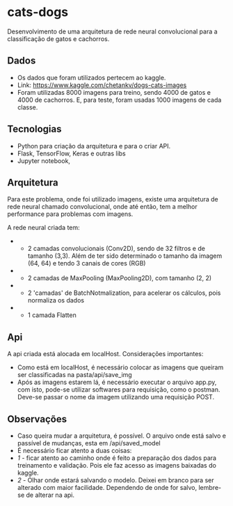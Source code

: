 # cats-dogs
Desenvolvimento de uma arquitetura de rede neural convolucional para a classificação de gatos e cachorros.


## Dados
- Os dados que foram utilizados pertecem ao kaggle.
- Link: https://www.kaggle.com/chetankv/dogs-cats-images
- Foram utilizadas 8000 imagens para treino, sendo 4000 de gatos e 4000 de cachorros. E, para teste, foram usadas 1000 imagens de cada classe.

## Tecnologias
- Python para criação da arquitetura e para o criar API.
- Flask, TensorFlow, Keras e outras libs
- Jupyter notebook, 

## Arquitetura
Para este problema, onde foi utilizado imagens, existe uma arquitetura de rede neural chamado convolucional, onde até então, tem a melhor performance para problemas com imagens.

A rede neural criada tem:
- - 2 camadas convolucionais (Conv2D), sendo de 32 filtros e de tamanho (3,3). Além de ter sido determinado o tamanho da imagem (64, 64) e tendo 3 canais de cores (RGB)
- - 2 camadas de MaxPooling (MaxPooling2D), com tamanho (2, 2)
- - 2 'camadas' de BatchNotmalization, para acelerar os cálculos, pois normaliza os dados
- - 1 camada Flatten

## Api
A api criada está alocada em localHost. Considerações importantes:
- Como está em localHost, é necessário colocar as imagens que queiram ser classificadas na pasta/api/save_img
- Após as imagens estarem lá, é necessário executar o arquivo app.py, com isto, pode-se utilizar softwares para requisição, como o postman. Deve-se passar o nome da imagem utilizando uma requisição POST.

## Observações
- Caso queira mudar a arquitetura, é possível. O arquivo onde está salvo e passível de mudanças, esta em /api/saved_model
- É necessário ficar atento a duas coisas:
- *1* - ficar atento ao caminho onde é feito a preparação dos dados para treinamento e validação. Pois ele faz acesso as imagens baixadas do kaggle.
- *2* - Olhar onde estará salvando o modelo. Deixei em branco para ser alterado com maior facilidade. Dependendo de onde for salvo, lembre-se de alterar na api.
